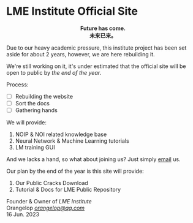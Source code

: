 # LME Institute Official Site

**<center>Future has come. </center>**
**<center>未来已来。</center>**

Due to our heavy academic pressure, this institute project has been set aside for about 2 years, however, we are here rebuilding it.  

We're still working on it, it's under estimated that the official site will be open to public by *the end of the year*.  

Process:  

- [ ] Rebuilding the website
- [ ] Sort the docs
- [ ] Gathering hands

We will provide:  

1. NOIP & NOI related knowledge base
2. Neural Network & Machine Learning tutorials
3. LM training GUI

And we lacks a hand, so what about joining us? Just simply [email](orangelop@qq.com) us.  

Our plan by the end of the year is this site will provide:  

1. Our Public Cracks Download
2. Tutorial & Docs for LME Public Repository

Founder & Owner of *LME Institute*  
Orangelop [*orangelop@qq.com*](orangelop@qq.com)  
16 Jun. 2023  
